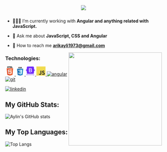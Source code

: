 <h1 align="center">
    <a href="https://git.io/typing-svg">
      <img src="https://readme-typing-svg.herokuapp.com/?lines=Hello!+👋;I+am+Aylin+ARIK&center=true&size=25">
    </a>
  </h1>
    
  - 👨🏻‍💻  I’m currently working with **Angular and anything related with JavaScript.**
  
  - 💬  Ask me about **JavaScript, CSS and Angular**
  
  - 📩  How to reach me **arikayli1973@gmail.com**
  
  
  <img align="right" src="https://c.tenor.com/0ygiqFaX-ssAAAAC/bongo-cat-typing.gif" width="300" height="300"  />
  
  <h3 align="left">Technologies:</h3>
  <p align="left"> 
    <a href="https://www.w3.org/html/" target="_blank" rel="noopener"> 
      <img src="https://raw.githubusercontent.com/devicons/devicon/master/icons/html5/html5-original-wordmark.svg" alt="html5" width="30" height="30"/> 
    </a> 
    <a href="https://www.w3schools.com/css/" target="_blank" rel="noopener"> 
      <img src="https://raw.githubusercontent.com/devicons/devicon/master/icons/css3/css3-original-wordmark.svg" alt="css3" width="28" height="28"/> 
    </a> 
    <a href="https://getbootstrap.com" target="_blank" rel="noopener"> 
      <img src="https://raw.githubusercontent.com/devicons/devicon/master/icons/bootstrap/bootstrap-plain-wordmark.svg" alt="bootstrap" width="30" height="30"/> 
    </a>
    <a href="https://developer.mozilla.org/en-US/docs/Web/JavaScript" target="_blank" rel="noopener"> 
      <img src="https://raw.githubusercontent.com/devicons/devicon/master/icons/javascript/javascript-original.svg" alt="javascript" width="30" height="30"/> 
    </a> 
   <a href="https://angular.io/" target="_blank" rel="noopener"> 
      <img src="https://www.vectorlogo.zone/logos/angular/angular-icon.svg" alt="angular" width="30" height="30"/> 
    </a>
    <a href="https://git-scm.com/" target="_blank" rel="noopener"> 
      <img src="https://www.vectorlogo.zone/logos/git-scm/git-scm-icon.svg" alt="git" width="30" height="30"/> 
    </a>
  <p>
    <a href="https://www.linkedin.com/in/aylinarik/" target="_blank">
      <img src="https://img.shields.io/badge/linkedin-%231E77B5.svg?&style=for-the-badge&logo=linkedin&logoColor=white" alt="linkedin" width="79" height="40"/>
    </a> 
  </p>
  
  
  ## My GitHub Stats:
  
  ![Aylin's GitHub stats](https://github-readme-stats.vercel.app/api?username=aylinarik&show_icons=true&theme=tokyonight)
  
  ## My Top Languages:
  
  ![Top Langs](https://github-readme-stats.vercel.app/api/top-langs/?username=aylinarik&layout=compact&theme=tokyonight)
